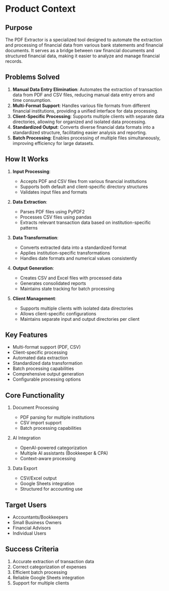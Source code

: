 # Product Context

## Purpose
The PDF Extractor is a specialized tool designed to automate the extraction and processing of financial data from various bank statements and financial documents. It serves as a bridge between raw financial documents and structured financial data, making it easier to analyze and manage financial records.

## Problems Solved
1. **Manual Data Entry Elimination**: Automates the extraction of transaction data from PDF and CSV files, reducing manual data entry errors and time consumption.
2. **Multi-Format Support**: Handles various file formats from different financial institutions, providing a unified interface for data processing.
3. **Client-Specific Processing**: Supports multiple clients with separate data directories, allowing for organized and isolated data processing.
4. **Standardized Output**: Converts diverse financial data formats into a standardized structure, facilitating easier analysis and reporting.
5. **Batch Processing**: Enables processing of multiple files simultaneously, improving efficiency for large datasets.

## How It Works
1. **Input Processing**:
   - Accepts PDF and CSV files from various financial institutions
   - Supports both default and client-specific directory structures
   - Validates input files and formats

2. **Data Extraction**:
   - Parses PDF files using PyPDF2
   - Processes CSV files using pandas
   - Extracts relevant transaction data based on institution-specific patterns

3. **Data Transformation**:
   - Converts extracted data into a standardized format
   - Applies institution-specific transformations
   - Handles date formats and numerical values consistently

4. **Output Generation**:
   - Creates CSV and Excel files with processed data
   - Generates consolidated reports
   - Maintains state tracking for batch processing

5. **Client Management**:
   - Supports multiple clients with isolated data directories
   - Allows client-specific configurations
   - Maintains separate input and output directories per client

## Key Features
- Multi-format support (PDF, CSV)
- Client-specific processing
- Automated data extraction
- Standardized data transformation
- Batch processing capabilities
- Comprehensive output generation
- Configurable processing options

## Core Functionality
1. Document Processing
   - PDF parsing for multiple institutions
   - CSV import support
   - Batch processing capabilities

2. AI Integration
   - OpenAI-powered categorization
   - Multiple AI assistants (Bookkeeper & CPA)
   - Context-aware processing

3. Data Export
   - CSV/Excel output
   - Google Sheets integration
   - Structured for accounting use

## Target Users
- Accountants/Bookkeepers
- Small Business Owners
- Financial Advisors
- Individual Users

## Success Criteria
1. Accurate extraction of transaction data
2. Correct categorization of expenses
3. Efficient batch processing
4. Reliable Google Sheets integration
5. Support for multiple clients 